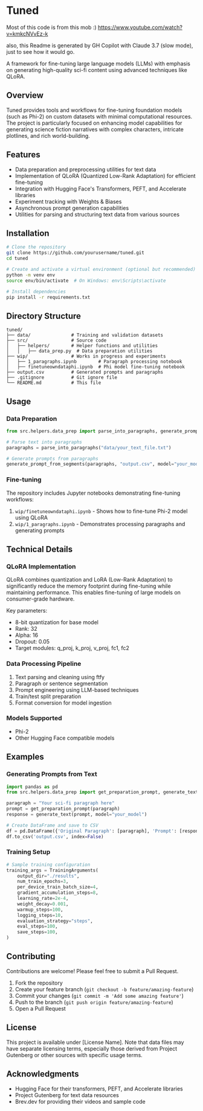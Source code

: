 # Tuned
Most of this code is from this mob :) https://www.youtube.com/watch?v=kmkcNVvEz-k

also, this Readme is generated by GH Copilot with Claude 3.7 (slow mode), just to see how it would go.


A framework for fine-tuning large language models (LLMs) with emphasis on generating high-quality sci-fi content using advanced techniques like QLoRA.

## Overview

Tuned provides tools and workflows for fine-tuning foundation models (such as Phi-2) on custom datasets with minimal computational resources. The project is particularly focused on enhancing model capabilities for generating science fiction narratives with complex characters, intricate plotlines, and rich world-building.

## Features

- Data preparation and preprocessing utilities for text data
- Implementation of QLoRA (Quantized Low-Rank Adaptation) for efficient fine-tuning
- Integration with Hugging Face's Transformers, PEFT, and Accelerate libraries
- Experiment tracking with Weights & Biases
- Asynchronous prompt generation capabilities
- Utilities for parsing and structuring text data from various sources

## Installation

```bash
# Clone the repository
git clone https://github.com/yourusername/tuned.git
cd tuned

# Create and activate a virtual environment (optional but recommended)
python -m venv env
source env/bin/activate  # On Windows: env\Scripts\activate

# Install dependencies
pip install -r requirements.txt
```

## Directory Structure

```
tuned/
├── data/               # Training and validation datasets
├── src/                # Source code
│   ├── helpers/        # Helper functions and utilities
│   │   ├── data_prep.py  # Data preparation utilities
├── wip/                # Works in progress and experiments
│   ├── 1_paragraphs.ipynb        # Paragraph processing notebook
│   ├── finetuneowndataphi.ipynb  # Phi model fine-tuning notebook
├── output.csv          # Generated prompts and paragraphs
├── .gitignore          # Git ignore file
└── README.md           # This file
```

## Usage

### Data Preparation

```python
from src.helpers.data_prep import parse_into_paragraphs, generate_prompt_from_segments

# Parse text into paragraphs
paragraphs = parse_into_paragraphs("data/your_text_file.txt")

# Generate prompts from paragraphs
generate_prompt_from_segments(paragraphs, "output.csv", model="your_model_name")
```

### Fine-tuning

The repository includes Jupyter notebooks demonstrating fine-tuning workflows:

1. `wip/finetuneowndataphi.ipynb` - Shows how to fine-tune Phi-2 model using QLoRA
2. `wip/1_paragraphs.ipynb` - Demonstrates processing paragraphs and generating prompts

## Technical Details

### QLoRA Implementation

QLoRA combines quantization and LoRA (Low-Rank Adaptation) to significantly reduce the memory footprint during fine-tuning while maintaining performance. This enables fine-tuning of large models on consumer-grade hardware.

Key parameters:
- 8-bit quantization for base model
- Rank: 32
- Alpha: 16
- Dropout: 0.05
- Target modules: q_proj, k_proj, v_proj, fc1, fc2

### Data Processing Pipeline

1. Text parsing and cleaning using ftfy
2. Paragraph or sentence segmentation
3. Prompt engineering using LLM-based techniques
4. Train/test split preparation
5. Format conversion for model ingestion

### Models Supported

- Phi-2
- Other Hugging Face compatible models

## Examples

### Generating Prompts from Text

```python
import pandas as pd
from src.helpers.data_prep import get_preparation_prompt, generate_text

paragraph = "Your sci-fi paragraph here"
prompt = get_preparation_prompt(paragraph)
response = generate_text(prompt, model="your_model")

# Create DataFrame and save to CSV
df = pd.DataFrame({'Original Paragraph': [paragraph], 'Prompt': [response]})
df.to_csv('output.csv', index=False)
```

### Training Setup

```python
# Sample training configuration
training_args = TrainingArguments(
    output_dir="./results",
    num_train_epochs=3,
    per_device_train_batch_size=4,
    gradient_accumulation_steps=8,
    learning_rate=2e-4,
    weight_decay=0.001,
    warmup_steps=100,
    logging_steps=10,
    evaluation_strategy="steps",
    eval_steps=100,
    save_steps=100,
)
```

## Contributing

Contributions are welcome! Please feel free to submit a Pull Request.

1. Fork the repository
2. Create your feature branch (`git checkout -b feature/amazing-feature`)
3. Commit your changes (`git commit -m 'Add some amazing feature'`)
4. Push to the branch (`git push origin feature/amazing-feature`)
5. Open a Pull Request

## License

This project is available under [License Name]. Note that data files may have separate licensing terms, especially those derived from Project Gutenberg or other sources with specific usage terms.

## Acknowledgments

- Hugging Face for their transformers, PEFT, and Accelerate libraries
- Project Gutenberg for text data resources
- Brev.dev for providing their videos and sample code